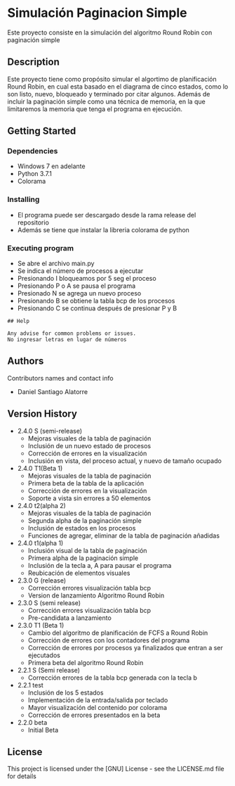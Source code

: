 # Simulación Paginacion Simple

Este proyecto consiste en la simulación del algoritmo Round Robin con paginación simple

## Description

Este proyecto tiene como propósito simular el algortimo de 
planificación Round Robin, en cual esta basado en el diagrama de 
cinco estados, como lo son listo, nuevo, bloqueado y
terminado por citar algunos. Además de incluir la paginación simple como 
una técnica de memoria, en la que limitaremos la memoria que tenga el programa
en ejecución.

## Getting Started

### Dependencies

* Windows 7 en adelante
* Python 3.7.1
* Colorama

### Installing

* El programa puede ser descargado desde la rama release del repositorio
* Además se tiene que instalar la libreria colorama de python

### Executing program

* Se abre el archivo main.py
* Se indica el número de procesos a ejecutar
* Presionando I bloqueamos por 5 seg el proceso
* Presionando P o A se pausa el programa
* Presionado N se agrega un nuevo proceso
* Presionando B se obtiene la tabla bcp de los procesos
* Presionando C se continua después de presionar P y B 
```
## Help

Any advise for common problems or issues.
No ingresar letras en lugar de números
```

## Authors

Contributors names and contact info

* Daniel Santiago Alatorre 

## Version History
* 2.4.0 S (semi-release)
    * Mejoras visuales de la tabla de paginación
    * Inclusión de un nuevo estado de procesos 
    * Corrección de errores en la visualización
    * Inclusión en vista, del proceso actual, y nuevo de tamaño ocupado
* 2.4.0 T1(Beta 1)
    * Mejoras visuales de la tabla de paginación
    * Primera beta de la tabla de la aplicación
    * Corrección de errores en la visualización
    * Soporte a vista sin errores a 50 elementos
* 2.4.0 t2(alpha 2)
    * Mejoras visuales de la tabla de paginación
    * Segunda alpha de la paginación simple
    * Inclusión de estados en los procesos
    * Funciones de agregar, eliminar de la tabla de paginación añadidas
* 2.4.0 t1(alpha 1)
    * Inclusión visual de la tabla de paginación
    * Primera alpha de la paginación simple
    * Inclusión de la tecla a, A para pausar el programa
    * Reubicación de elementos visuales
* 2.3.0 G (release)
    * Corrección errores visualización tabla bcp
    * Version de lanzamiento Algoritmo Round Robin
* 2.3.0 S (semi release)
    * Corrección errores visualización tabla bcp
    * Pre-candidata a lanzamiento
* 2.3.0 T1 (Beta 1)
    * Cambio del algoritmo de planificación de FCFS a Round Robin
    * Corrección de errores con los contadores del programa
    * Corrección de errores por procesos ya finalizados que entran a ser ejecutados
    * Primera beta del algoritmo Round Robin
* 2.2.1 S (Semi release)
    * Corrección errores de la tabla bcp generada con la tecla b
* 2.2.1 test
    * Inclusión de los 5 estados
    * Implementación de la entrada/salida por teclado
    * Mayor visualización del contenido por colorama
    * Corrección de errores presentados en la beta
* 2.2.0 beta
    * Initial Beta

## License

This project is licensed under the [GNU] License - see the LICENSE.md file for details

